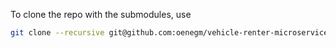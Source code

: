 To clone the repo with the submodules, use

```bash
git clone --recursive git@github.com:oenegm/vehicle-renter-microservices.git
```

